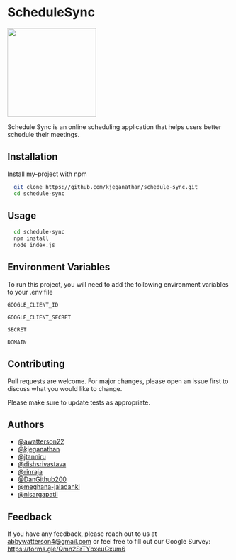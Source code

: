 # ScheduleSync

<img src="./client/assets/images/logo.jpg" width="200">

Schedule Sync is an online scheduling application that helps users better schedule their meetings.

## Installation

Install my-project with npm

```bash
  git clone https://github.com/kjeganathan/schedule-sync.git
  cd schedule-sync
```

## Usage

```bash
  cd schedule-sync
  npm install
  node index.js
```

## Environment Variables

To run this project, you will need to add the following environment variables to your .env file

`GOOGLE_CLIENT_ID`

`GOOGLE_CLIENT_SECRET`

`SECRET`

`DOMAIN`

## Contributing

Pull requests are welcome. For major changes, please open an issue first to discuss what you would like to change.

Please make sure to update tests as appropriate.

## Authors

- [@awatterson22](https://github.com/awatterson22)
- [@kjeganathan](https://github.com/kjeganathan)
- [@jtanniru](https://github.com/jtanniru)
- [@dishsrivastava](https://github.com/dishsrivastava)
- [@rinraja](https://github.com/rinraja)
- [@DanGithub200](https://github.com/DanGithub200)
- [@meghana-jaladanki](https://github.com/meghana-jaladanki)
- [@nisargapatil](https://github.com/nisargapatil)

## Feedback

If you have any feedback, please reach out to us at abbywatterson4@gmail.com or feel free to fill out our Google Survey: https://forms.gle/Qmn2SrTYbxeuGxum6
